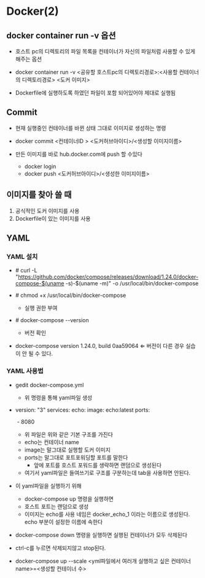 # Docker(2)



## docker container run -v 옵션

- 호스트 pc의 디렉토리의 파일 목록을 컨테이너가 자신의 파일처럼 사용할 수 있게 해주는 옵션
  
- docker container run -v  <공유할 호스트pc의 디렉토리경로>:<사용할 컨테이너의 디렉토리경로>  <도커 이미지>
  
- Dockerfile에 실행하도록 하였던 파일이 포함 되어있어야  제대로 실행됨

  

## Commit

- 현재 실행중인 컨테이너를 바뀐 상태 그대로 이미지로 생성하는 명령

- docker commit <컨테이너ID > <도커허브아이디>/<생성할 이미지이름>
- 만든 이미지를 바로 hub.docker.com에 push 할 수있다
  - docker login
  - docker push <도커허브아이디>/<생성한 이미지이름>



## 이미지를 찾아 쓸 때

1. 공식적인 도커 이미지를 사용
2. Dockerfile이 있는 이미지를 사용



## YAML

### YAML 설치

- \# curl -L "https://github.com/docker/compose/releases/download/1.24.0/docker-compose-$(uname -s)-$(uname -m)" -o /usr/local/bin/docker-compose

- \# chmod +x /usr/local/bin/docker-compose
  - 실행 권한 부여

- \# docker-compose --version
  - 버전 확인

- docker-compose version 1.24.0, build 0aa59064 ⇐ 버전이 다른 경우 실습이 안 될 수 있다.



### YAML 사용법

- gedit docker-compose.yml

  - 위 명령을 통해 yaml파일 생성

- version: "3"
  services:
      echo:
        image: echo:latest
        ports: 

  ​     \- 8080

  - 위 파일은 위와 같은 기본 구조를 가진다
  - echo는 컨테이너 name
  - image는 말그대로 실행할 도커 이미지
  - ports는 말그대로 포트포워딩할 포트를 말한다
    - 앞에 포트를 호스트 포워드를 생략하면 랜덤으로 생성된다
  - 여기서 yaml파일은 들여쓰기로 구조를 구분하는데 tab을 사용하면 안된다.

- 이 yaml파일을 실행하기 위해

  - docker-compose up 명령을 실행하면 
  - 호스트 포트는 랜덤으로 생성
  - 이미지는 echo를 사용 네임은 docker_echo_1 이라는 이름으로 생성된다. echo 부분이 설정한 이름에 속한다

- docker-compose down 명령을 실행하면 실행된 컨테이너가 모두 삭제된다

- ctrl-c를 누르면 삭제되지않고 stop된다.

- docker-compose up --scale \<yml파일에서 여러개 실행하고 싶은 컨테이너name>=<생성할 컨테이너 수>